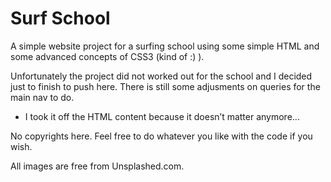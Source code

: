 ﻿# Surf School

A simple website project for a surfing school using some simple HTML and some advanced concepts of CSS3 (kind of :) ).

Unfortunately the project did not worked out for the school and I decided just to finish to push here. There is still some adjusments on queries for the main nav to do.

* I took it off the HTML content because it doesn’t matter anymore...

No copyrights here. Feel free to do whatever you like with the code if you wish.

All images are free from Unsplashed.com.














